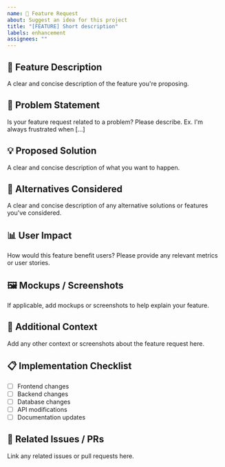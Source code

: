 ```yaml
---
name: 🚀 Feature Request
about: Suggest an idea for this project
title: "[FEATURE] Short description"
labels: enhancement
assignees: ""
---
```


## 🎯 Feature Description

A clear and concise description of the feature you're proposing.

## 🤔 Problem Statement

Is your feature request related to a problem? Please describe.
Ex. I'm always frustrated when [...]

## 💡 Proposed Solution

A clear and concise description of what you want to happen.

## 🔄 Alternatives Considered

A clear and concise description of any alternative solutions or features you've considered.

## 📊 User Impact

How would this feature benefit users? Please provide any relevant metrics or user stories.

## 🖼️ Mockups / Screenshots

If applicable, add mockups or screenshots to help explain your feature.

## 🧩 Additional Context

Add any other context or screenshots about the feature request here.

## 📋 Implementation Checklist

- [ ] Frontend changes
- [ ] Backend changes
- [ ] Database changes
- [ ] API modifications
- [ ] Documentation updates

## 🔗 Related Issues / PRs

Link any related issues or pull requests here.
